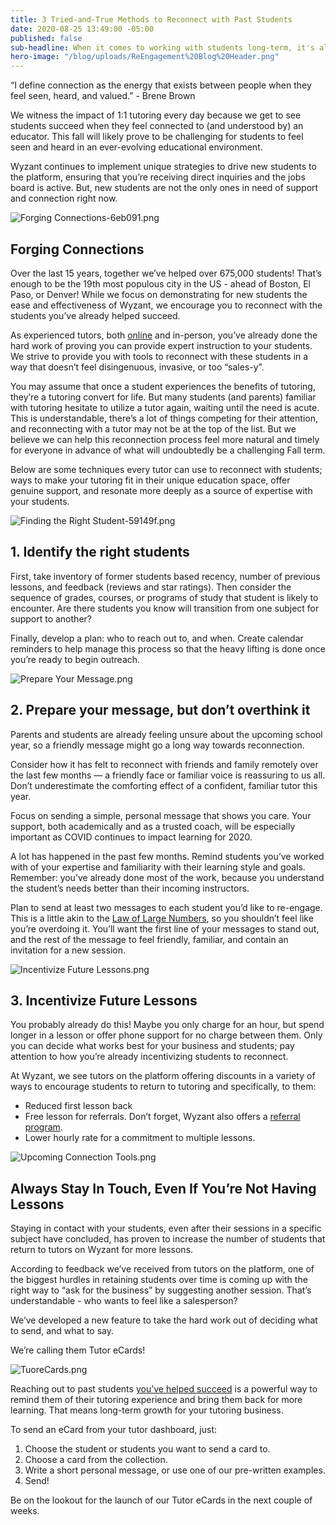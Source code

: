 ```yaml
---
title: 3 Tried-and-True Methods to Reconnect with Past Students
date: 2020-08-25 13:49:00 -05:00
published: false
sub-headline: When it comes to working with students long-term, it's all about communication
hero-image: "/blog/uploads/ReEngagement%20Blog%20Header.png"
---
```


“I define connection as the energy that exists between people when they feel seen, heard, and valued.” - Brene Brown

We witness the impact of 1:1 tutoring every day because we get to see students succeed when they feel connected to (and understood by) an educator. This fall will likely prove to be challenging for students to feel seen and heard in an ever-evolving educational environment.

Wyzant continues to implement unique strategies to drive new students to the platform, ensuring that you’re receiving direct inquiries and the jobs board is active. But, new students are not the only ones in need of support and connection right now.

![Forging Connections-6eb091.png](/blog/uploads/Forging%20Connections-6eb091.png)

## Forging Connections

Over the last 15 years, together we’ve helped over 675,000 students! That’s enough to be the 19th most populous city in the US - ahead of Boston, El Paso, or Denver!  While we focus on demonstrating for new students the ease and effectiveness of Wyzant, we encourage you to reconnect with the students you’ve already helped succeed.

As experienced tutors, both [online](https://www.wyzant.com/blog/tutor/online-tool-tutorial/) and in-person, you’ve already done the hard work of proving you can provide expert instruction to your students. We strive to provide you with tools to reconnect with these students in a way that doesn’t feel disingenuous, invasive, or too “sales-y”.

You may assume that once a student experiences the benefits of tutoring, they’re a tutoring convert for life. But many students (and parents) familiar with tutoring hesitate to utilize a tutor again, waiting until the need is acute. This is understandable, there’s a lot of things competing for their attention, and reconnecting with a tutor may not be at the top of the list. But we believe we can help this reconnection process feel more natural and timely for everyone in advance of what will undoubtedly be a challenging Fall term. 

Below are some techniques every tutor can use to reconnect with students; ways to make your tutoring fit in their unique education space, offer genuine support, and resonate more deeply as a source of expertise with your students. 

![Finding the Right Student-59149f.png](/blog/uploads/Finding%20the%20Right%20Student-59149f.png)

## 1. Identify the right students

First, take inventory of former students based recency, number of previous lessons, and feedback (reviews and star ratings). Then consider the sequence of grades, courses, or programs of study that student is likely to encounter. Are there students you know will transition from one subject for support to another?

Finally, develop a plan: who to reach out to, and when. Create calendar reminders to help manage this process so that the heavy lifting is done once you’re ready to begin outreach. 

![Prepare Your Message.png](/blog/uploads/Prepare%20Your%20Message.png)

## 2. Prepare your message, but don’t overthink it
 
Parents and students are already feeling unsure about the upcoming school year, so a friendly message might go a long way towards reconnection.

Consider how it has felt to reconnect with friends and family remotely over the last few months — a friendly face or familiar voice is reassuring to us all. Don’t underestimate the comforting effect of a confident, familiar tutor this year. 

Focus on sending a simple, personal message that shows you care. Your support, both academically and as a trusted coach, will be especially important as COVID continues to impact learning for 2020. 

A lot has happened in the past few months. Remind students you’ve worked with of your expertise and familiarity with their learning style and goals. Remember: you’ve already done most of the work, because you understand the student’s needs better than their incoming instructors. 

Plan to send at least two messages to each student you’d like to re-engage. This is a little akin to the [Law of Large Numbers](https://en.wikipedia.org/wiki/Law_of_large_numbers), so you shouldn’t feel like you’re overdoing it. You’ll want the first line of your messages to stand out, and the rest of the message to feel friendly, familiar, and contain an invitation for a new session. 

![Incentivize Future Lessons.png](/blog/uploads/Incentivize%20Future%20Lessons.png)

## 3. Incentivize Future Lessons

You probably already do this! Maybe you only charge for an hour, but spend longer in a lesson or offer phone support for no charge between them. Only you can decide what works best for your business and students; pay attention to how you’re already incentivizing students to reconnect.
 
At Wyzant, we see tutors on the platform offering discounts in a variety of ways to encourage students to return to tutoring and specifically, to them:

* Reduced first lesson back
* Free lesson for referrals. Don’t forget, Wyzant also offers a [referral program](https://support.wyzant.com/hc/en-us/articles/208603946-What-is-the-Referral-Program-and-how-does-it-work-). 
* Lower hourly rate for a commitment to multiple lessons.

![Upcoming Connection Tools.png](/blog/uploads/Upcoming%20Connection%20Tools.png)

## Always Stay In Touch, Even If You’re Not Having Lessons

Staying in contact with your students, even after their sessions in a specific subject have concluded, has proven to increase the number of students that return to tutors on Wyzant for more lessons.

According to feedback we’ve received from tutors on the platform, one of the biggest hurdles in retaining students over time is coming up with the right way to “ask for the business” by suggesting another session. That’s understandable - who wants to feel like a salesperson? 

We’ve developed a new feature to take the hard work out of deciding what to send, and what to say. 

We’re calling them Tutor eCards! 

![TuoreCards.png](/blog/uploads/TuoreCards.png)

Reaching out to past students [you’ve helped succeed](https://www.wyzant.com/blog/tutor/first-session/) is a powerful way to remind them of their tutoring experience and bring them back for more learning. That means long-term growth for your tutoring business.

To send an eCard from your tutor dashboard, just:

1. Choose the student or students you want to send a card to.
2. Choose a card from the collection.
3. Write a short personal message, or use one of our pre-written examples.
4. Send!

Be on the lookout for the launch of our Tutor eCards in the next couple of weeks.  